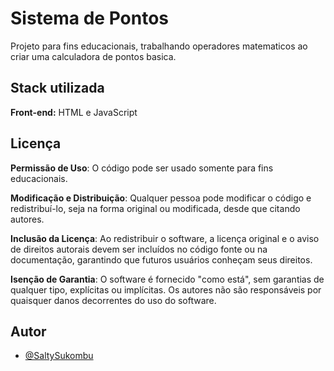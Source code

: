 
# Sistema de Pontos

Projeto para fins educacionais, trabalhando operadores matematicos ao criar uma calculadora de pontos basica.


## Stack utilizada

**Front-end:** HTML e JavaScript




## Licença

**Permissão de Uso**: O código pode ser usado somente para fins educacionais.

**Modificação e Distribuição**: Qualquer pessoa pode modificar o código e redistribuí-lo, seja na forma original ou modificada, desde que citando autores.

**Inclusão da Licença**: Ao redistribuir o software, a licença original e o aviso de direitos autorais devem ser incluídos no código fonte ou na documentação, garantindo que futuros usuários conheçam seus direitos.

**Isenção de Garantia**: O software é fornecido "como está", sem garantias de qualquer tipo, explícitas ou implícitas. Os autores não são responsáveis por quaisquer danos decorrentes do uso do software.
## Autor

- [@SaltySukombu](https://www.github.com/SaltySukombu)

